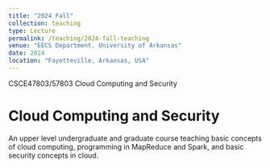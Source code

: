 ```yaml
---
title: "2024 Fall"
collection: teaching
type: Lecture
permalink: /teaching/2024-fall-teaching
venue: "EECS Department, University of Arkansas"
date: 2024
location: "Fayetteville, Arkansas, USA"
---
```


CSCE47803/57803 Cloud Computing and Security

Cloud Computing and Security
======
An upper level undergraduate and graduate course teaching basic concepts of cloud computing, programming in MapReduce and Spark, and basic security concepts in cloud.
